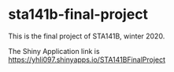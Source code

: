 # sta141b-final-project
This is the final project of STA141B, winter 2020.

The Shiny Application link is
https://yhli097.shinyapps.io/STA141BFinalProject
